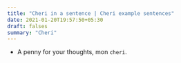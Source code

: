 ```yaml
---
title: "Cheri in a sentence | Cheri example sentences"
date: 2021-01-20T19:57:50+05:30
draft: falses
summary: "Cheri"
---
```

- A penny for your thoughts, mon `cheri`.
                 
